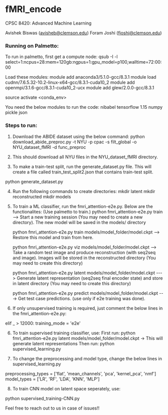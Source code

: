 # fMRI_encode

CPSC 8420: Advanced Machine Learning

Avishek Biswas (avisheb@clemson.edu)
Foram Joshi (fjoshi@clemson.edu)

### Running on Palmetto:

To run in palmetto, first get a compute node:
qsub -I -l select=1:ncpus=28:mem=120gb:ngpus=1:gpu_model=p100,walltime=72:00:00

Load these modules:
module add anaconda3/5.1.0-gcc/8.3.1
module load cudnn/7.6.5.32-10.2-linux-x64-gcc/8.3.1-cuda10_2
module add openmpi/3.1.6-gcc/8.3.1-cuda10_2-ucx
module add glew/2.0.0-gcc/8.3.1

source activate <conda_env>


You need the below modules to run the code:
nibabel
tensorflow 1.15
numpy
pickle
json




### Steps to run:

1. Download the ABIDE dataset using the below command:
python download_abide_preproc.py -t NYU -p cpac -s filt_global -o NYU_dataset_fMRI -d func_preproc

2. This should download all NYU files in the NYU_dataset_fMRI directory.

3. To make a train-test split, run the generate_dataset.py file. This will create a file called train_test_split2.json that contains train-test split.

python generate_dataset.py


4. Run the following commands to create directories:
mkdir latent
mkdir reconstructed
mkdir models


4. To train a ML classifier, run the fmri_attention-e2e.py. Below are the functionalites: (Use palmetto to train.)
	python fmri_attention-e2e.py train --> Start a new training session (You may need to create a new directory). The new model will be saved in the models/ directory
	
	python fmri_attention-e2e.py train models/model_folder/model.ckpt --> Restore this model and train from here.

	python fmri_attention-e2e.py viz models/model_folder/model.ckpt --> Take a random test image and produce reconstruction (with seq2seq and image). Images will be stored in the reconstructed directory (You may need to create this directory)

	python fmri_attention-e2e.py latent models/model_folder/model.ckpt ---> Generate latent representation (seq2seq final encoder state) and store in latent directory (You may need to create this directory)

	python fmri_attention-e2e.py predict models/model_folder/model.ckpt ---> Get test case predictions. (use only if e2e training was done).


5. If only unsupervised training is required, just comment the below lines in the fmri_attention-e2e.py:

elif _ > 12000:
     training_mode = 'e2e'


6. To train supervised training classifier, use:
	First run: python fmri_attention-e2e.py latent models/model_folder/model.ckpt  -> This will generate latent representations
	Then run: python supervised_learning.py

7. To change the preprocessing and model type, change the below lines in supervised_learning.py

preprocessing_types = ['flat', 'mean_channels', 'pca', 'kernel_pca', 'nmf']
model_types = ['LR', 'RF', 'LDA', 'KNN', 'MLP']

8. To train CNN model on latent space seperately, use:

python supervised_training-CNN.py


Feel free to reach out to us in case of issues!!

	
